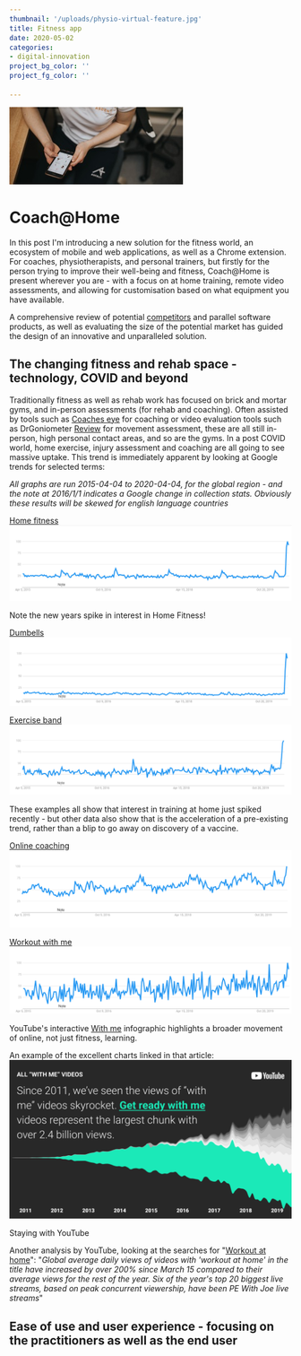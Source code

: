 ```yaml
---
thumbnail: '/uploads/physio-virtual-feature.jpg'
title: Fitness app
date: 2020-05-02
categories:
- digital-innovation
project_bg_color: ''
project_fg_color: ''

---
```

![](/uploads/physio-virtual-feature_small.jpg)
# Coach@Home
In this post I'm introducing a new solution for the fitness world, an ecosystem of mobile and web applications, as well as a Chrome extension. 
For coaches, physiotherapists, and personal trainers, but firstly for the person trying to improve their well-being and fitness, Coach@Home is present wherever you are - with a  focus on at home training, remote video assessments, and allowing for customisation based on what equipment you have available.

A comprehensive review of potential [competitors]('/competitors') and parallel software products, as well as evaluating the size of the potential market has guided the design of an innovative and unparalleled solution.

## The changing fitness and rehab space - technology, COVID and beyond
Traditionally fitness as well as rehab work has focused on brick and mortar gyms, and in-person assessments (for rehab and coaching). Often assisted by tools such as [Coaches eye](https://www.coachseye.com/) for coaching or video evaluation tools such as DrGoniometer [Review](https://bjsm-bmj-com.salford.idm.oclc.org/content/51/23/1703) for movement assessment, these are all still in-person, high personal contact areas, and so are the gyms.
In a post COVID world, home exercise, injury assessment and coaching are all going to see massive uptake. 
This trend is immediately apparent by looking at Google trends for selected terms:

*All graphs are run 2015-04-04 to 2020-04-04, for the global region - and the note at 2016/1/1 indicates a Google change in collection stats. Obviously these results will be skewed for english language countries*

[Home fitness](https://trends.google.com/trends/explore?date=2015-04-04%202020-04-04&q=home%20fitness)
![](/uploads/g_home_fitness.png)

Note the new years spike in interest in Home Fitness!

[Dumbells](https://trends.google.com/trends/explore?date=2015-04-04%202020-04-04&q=dumbells)
![](/uploads/g_dumbells.png)

[Exercise band](https://trends.google.com/trends/explore?date=2015-04-04%202020-04-04&q=exercise%20band)
![](/uploads/g_exercise_band.png)

These examples all show that interest in training at home just spiked recently - but other data also show that is the acceleration of a pre-existing trend, rather than a blip to go away on discovery of a vaccine.

[Online coaching](https://trends.google.com/trends/explore?date=2015-04-04%202020-04-04&q=exercise%20band)
![](/uploads/g_online_coaching.png)

[Workout with me](https://trends.google.com/trends/explore?date=2015-04-04%202020-04-04&q=Workout%20with%20me)
![](/uploads/g_workoutwithme.png)

YouTube's interactive [With me](https://youtube.com/trends/articles/with-me-interactive/) infographic highlights a broader movement of online, not just fitness, learning. 

An example of the excellent charts linked in that article:
![](/uploads/all-withme.jpg)

Staying with YouTube



Another analysis by YouTube, looking at the searches for "[Workout at home](https://youtube.com/trends/articles/stay-home-workout-at-home/)":
"*Global average daily views of videos with 'workout at home' in the title have increased by over 200% since March 15 compared to their average views for the rest of the year.
Six of the year's top 20 biggest live streams, based on peak concurrent viewership, have been PE With Joe live streams*"


## Ease of use and user experience - focusing on the practitioners as well as the end user